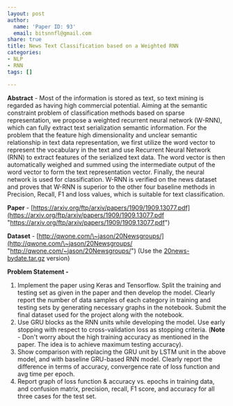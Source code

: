```yaml
---
layout: post
author:
  name: 'Paper ID: 93'
  email: bitsnnfl@gmail.com
share: true
title: News Text Classification based on a Weighted RNN
categories:
- NLP
- RNN
tags: []

---
```

**Abstract** - Most of the information is stored as text, so text mining is regarded as having high commercial potential. Aiming at the semantic constraint problem of classification methods based on sparse representation, we propose a weighted recurrent neural network (W-RNN), which can fully extract text serialization semantic information. For the problem that the feature high dimensionality and unclear semantic relationship in text data representation, we first utilize the word vector to represent the vocabulary in the text and use Recurrent Neural Network (RNN) to extract features of the serialized text data. The word vector is then automatically weighed and summed using the intermediate output of the word vector to form the text representation vector. Finally, the neural network is used for classification. W-RNN is verified on the news dataset and proves that W-RNN is superior to the other four baseline methods in Precision, Recall, F1 and loss values, which is suitable for text classification.

**Paper** - [https://arxiv.org/ftp/arxiv/papers/1909/1909.13077.pdf](https://arxiv.org/ftp/arxiv/papers/1909/1909.13077.pdf "https://arxiv.org/ftp/arxiv/papers/1909/1909.13077.pdf")

**Dataset** - [http://qwone.com/\~jason/20Newsgroups/](http://qwone.com/\~jason/20Newsgroups/ "http://qwone.com/~jason/20Newsgroups/") (Use the [20news-bydate.tar.gz](http://qwone.com/\~jason/20Newsgroups/20news-bydate.tar.gz) version)

**Problem Statement -**

1. Implement the paper using Keras and Tensorflow. Split the training and testing set as given in the paper and then develop the model. Clearly report the number of data samples of each category in training and testing sets by generating necessary graphs in the notebook. Submit the final dataset used for the project along with the notebook.
2. Use GRU blocks as the RNN units while developing the model. Use early stopping with respect to cross-validation loss as stopping criteria. (**Note** - Don't worry about the high training accuracy as mentioned in the paper. The idea is to achieve maximum testing accuracy).
3. Show comparison with replacing the GRU unit by LSTM unit in the above model, and with baseline GRU-based RNN model. Clearly report the difference in terms of accuracy, convergence rate of loss function and avg time per epoch.
4. Report graph of loss function & accuracy vs. epochs in training data, and confusion matrix, precision, recall, F1 score, and accuracy for all three cases for the test set.